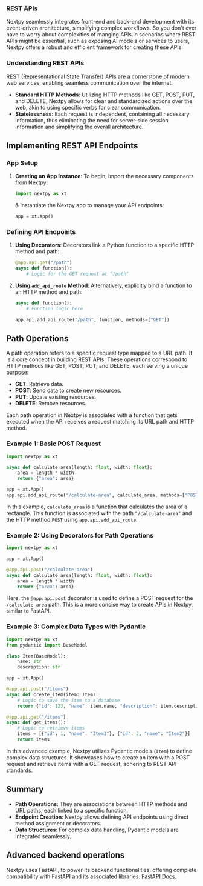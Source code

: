 
### REST APIs

Nextpy seamlessly integrates front-end and back-end development with its event-driven architecture, simplifying complex workflows. So you don't ever have to worry about complexities of manging APIs.In scenarios where REST APIs might be essential, such as exposing AI models or services to users, Nextpy offers a robust and efficient framework for creating these APIs.

### Understanding REST APIs

REST (Representational State Transfer) APIs are a cornerstone of modern web services, enabling seamless communication over the internet. 

- **Standard HTTP Methods**: Utilizing HTTP methods like GET, POST, PUT, and DELETE, Nextpy allows for clear and standardized actions over the web, akin to using specific verbs for clear communication.
- **Statelessness**: Each request is independent, containing all necessary information, thus eliminating the need for server-side session information and simplifying the overall architecture.


## Implementing REST API Endpoints

### App Setup

1. **Creating an App Instance**:
   To begin, import the necessary components from Nextpy:
   ```python
   import nextpy as xt
   ```
   & Instantiate the Nextpy app to manage your API endpoints:
   ```python
   app = xt.App()
   ```

### Defining API Endpoints

1. **Using Decorators**:
   Decorators link a Python function to a specific HTTP method and path:
   ```python
   @app.api.get("/path")
   async def function():
       # Logic for the GET request at "/path"
   ```

2. **Using `add_api_route` Method**:
   Alternatively, explicitly bind a function to an HTTP method and path:
   ```python
   async def function():
       # Function logic here

   app.api.add_api_route("/path", function, methods=["GET"])
   ```

## Path Operations 

A path operation refers to a specific request type mapped to a URL path. It is a core concept in building REST APIs. These operations correspond to HTTP methods like GET, POST, PUT, and DELETE, each serving a unique purpose:

- **GET**: Retrieve data.
- **POST**: Send data to create new resources.
- **PUT**: Update existing resources.
- **DELETE**: Remove resources.

Each path operation in Nextpy is associated with a function that gets executed when the API receives a request matching its URL path and HTTP method.


### Example 1: Basic POST Request

```python
import nextpy as xt

async def calculate_area(length: float, width: float):  
    area = length * width  
    return {"area": area}

app = xt.App()
app.api.add_api_route("/calculate-area", calculate_area, methods=["POST"])
```

In this example, `calculate_area` is a function that calculates the area of a rectangle. This function is associated with the path `"/calculate-area"` and the HTTP method `POST` using `app.api.add_api_route`. 

### Example 2: Using Decorators for Path Operations

```python
import nextpy as xt

app = xt.App()

@app.api.post("/calculate-area")
async def calculate_area(length: float, width: float):
    area = length * width
    return {"area": area}
```

Here, the `@app.api.post` decorator is used to define a POST request for the `/calculate-area` path. This is a more concise way to create APIs in Nextpy, similar to FastAPI.

### Example 3: Complex Data Types with Pydantic

```python
import nextpy as xt
from pydantic import BaseModel

class Item(BaseModel):
    name: str
    description: str

app = xt.App()

@app.api.post("/items")
async def create_item(item: Item):
    # Logic to save the item to a database
    return {"id": 123, "name": item.name, "description": item.description}

@app.api.get("/items")
async def get_items():
    # Logic to retrieve items
    items = [{"id": 1, "name": "Item1"}, {"id": 2, "name": "Item2"}]
    return items
```

In this advanced example, Nextpy utilizes Pydantic models (`Item`) to define complex data structures. It showcases how to create an item with a POST request and retrieve items with a GET request, adhering to REST API standards.

## Summary

- **Path Operations**: They are associations between HTTP methods and URL paths, each linked to a specific function.
- **Endpoint Creation**: Nextpy allows defining API endpoints using direct method assignment or decorators.
- **Data Structures**: For complex data handling, Pydantic models are integrated seamlessly.

## Advanced backend operations

Nextpy uses FastAPI, to power its backend functionalities, offering complete compatibility with FastAPI and its associated libraries.
[FastAPI Docs](https://fastapi.tiangolo.com/tutorial/first-steps/#path).
